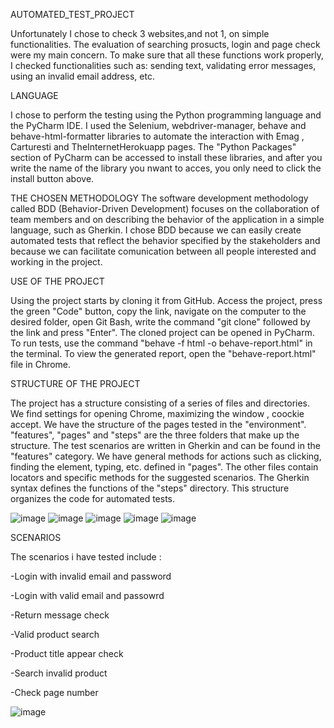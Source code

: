 AUTOMATED_TEST_PROJECT

Unfortunately I chose to check 3 websites,and not 1, on simple functionalities. The evaluation of searching prosucts, login and page check were my main concern. To make sure that all these functions work properly, I checked functionalities such as: sending text, validating error messages, using an invalid email address, etc.

LANGUAGE

I chose to perform the testing using the Python programming language and the PyCharm IDE. I used the Selenium, webdriver-manager, behave and behave-html-formatter libraries to automate the interaction with Emag , Carturesti and TheInternetHerokuapp pages. The "Python Packages" section of PyCharm can be accessed to install these libraries, and after you write the name of the library you nwant to acces, you only need to click the install button above.

THE CHOSEN METHODOLOGY
The software development methodology called BDD (Behavior-Driven Development) focuses on the collaboration of team members and on describing the behavior of the application in a simple language, such as Gherkin. I chose BDD because we can easily create automated tests that reflect the behavior specified by the stakeholders and because we can facilitate comunication between all people interested and working in the project.



USE OF THE PROJECT

Using the project starts by cloning it from GitHub. Access the project, press the green "Code" button, copy the link, navigate on the computer to the desired folder, open Git Bash, write the command "git clone" followed by the link and press "Enter". The cloned project can be opened in PyCharm. To run tests, use the command "behave -f html -o behave-report.html" in the terminal. To view the generated report, open the "behave-report.html" file in Chrome.


STRUCTURE OF THE PROJECT

The project has a structure consisting of a series of files and directories. We find settings for opening Chrome, maximizing the window , coockie accept. We have the structure of the pages tested in the "environment". "features", "pages" and "steps" are the three folders that make up the  structure. The test scenarios are written in Gherkin and can be found in the "features" category. We have general methods for actions such as clicking, finding the element, typing, etc. defined in "pages". The other files contain locators and specific methods for the suggested scenarios. The Gherkin syntax defines the functions of the "steps" directory. This structure organizes the code for automated tests.


![image](https://github.com/Alex980511/automation_testing_framework_limbaj_aplicatie/assets/158834047/2a9cf765-963b-4d34-b90b-2f66d97f0314)
![image](https://github.com/Alex980511/automation_testing_framework_limbaj_aplicatie/assets/158834047/34fbb235-33be-42e7-978d-3bf2ce9f845c)
![image](https://github.com/Alex980511/automation_testing_framework_limbaj_aplicatie/assets/158834047/90d9c33e-add0-454d-946d-b36a5d328554)
![image](https://github.com/Alex980511/automation_testing_framework_limbaj_aplicatie/assets/158834047/162dd178-33a8-44f0-b204-4ebd029dec1e)
![image](https://github.com/Alex980511/automation_testing_framework_limbaj_aplicatie/assets/158834047/c73b5cbd-c5bf-4829-bcb4-9f54ed0a69b5)









SCENARIOS

The scenarios i have tested include :

-Login with invalid email and password

-Login with valid email and passowrd

-Return message check

-Valid product search

-Product title appear check

-Search invalid product

-Check page number

![image](https://github.com/Alex980511/automation_testing_framework_limbaj_aplicatie/assets/158834047/287b8273-c2a2-4fc9-be9b-ced8133fe964)

